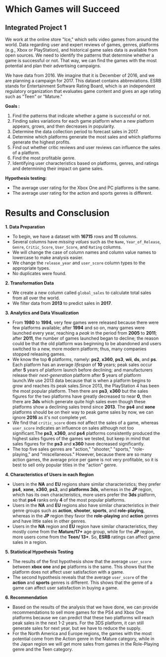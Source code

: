 # Which Games will Succeed

## Integrated Project 1

We work at the online store "Ice," which sells video games from around the world. Data regarding user and expert reviews of games, genres, platforms (e.g., Xbox or PlayStation), and historical game sales data is available from open sources. We need to identify the patterns that determine whether a game is successful or not. That way, we can find the games with the most potential and plan their advertising campaigns.

We have data from 2016. We imagine that it is December of 2016, and we are planning a campaign for 2017.
This dataset contains abbreviations. ESRB stands for Entertainment Software Rating Board, which is an independent regulatory organization that evaluates game content and gives an age rating such as "Teen" or "Mature."

**Goals :**

1. Find the patterns that indicate whether a game is successful or not.
2. Finding sales variations for each game platform when a new platform appears, grows, and then decreases in popularity.
3. Determine the data collection period to forecast sales in 2017.
4. Determine which platforms generate the most sales and which platforms generate the highest profits.
5. Find out whether critic reviews and user reviews can influence the sales of a platform.
6. Find the most profitable genre.
7. Identifying user characteristics based on platforms, genres, and ratings and determining their impact on game sales.

**Hypothesis testing:**

- The average user rating for the Xbox One and PC platforms is the same.
- The average user rating for the action and sports genres is different.

# Results and Consclusion

**1. Data Preparation**

- To begin, we have a dataset with **16715** rows and **11** columns.
- Several columns have *missing values* such as the `Name`, `Year_of_Release`, `Genre`, `Critic_Score`, `User_Score`, and `Rating` columns. 
- We will change the case of column names and column value names to lowercase to make analysis easier.
- We change the `release_year` and `user_score` column types to the appropriate types.
- No duplicates were found.

**2. Transformation Data** 

- We create a new column called `global_sales` to calculate total sales from all over the world.
- We filter data from **2013** to predict sales in **2017**.

**3. Analytics and Data Visualization**

- From **1980** to **1994**, very few games were released because there were few platforms available; after **1994** and so on, many games were launched every year, reaching a *peak* in the period from **2005** to **2011**; after **2011**, the number of games launched began to decline; the reason could be that the old platform was beginning to be abandoned and users switched to a new, more modern platform; thus, many companies stopped releasing games.
- We know the top **6** platforms, namely: **ps2**, **x360**, **ps3**, **wii**, **ds**, and **ps**. Each platform has an average *lifespan* of **10** years; peak sales occur after **5** years of platform launch before declining; and manufacturers release their *next-generation* platform after **5** years of platform launch.We use 2013 data because that is when a platform begins to grow and reaches its peak sales.Since 2013, the PlayStation 4 has been the most popular platform. Then there are **ps3**, **x360** but the sales figures for the two platforms have greatly decreased to near **0**, then there are **3ds** which generate quite high sales even though these platforms show a declining sales trend since **2013**. The **ps4** and **xone** platforms should be on their way to peak game sales by now, we can ignore **2016** as it's not complete yet. 
- We find that `critic_score` does not affect the sales of a game, whereas `user_score` indicates an influence on sales although not too significant.The **ps3**, **x360**, and **ps4** platforms consistently produced the highest sales figures of the games we tested, but keep in mind that sales figures for the **ps3** and **x360** have decreased significantly.
- The top five sales genres are "action," "shooter," "sports," "role-playing," and "miscellaneous." However, because there are so many action games, the average price per game is not very profitable, so it is best to sell only popular titles in the "action" genre.

**4. Characteristics of Users in each Region**

- Users in the **NA** and **EU** regions share similar characteristics; they prefer **ps4**, **xone**, **x360**, **ps3**, and **platforms 3ds**, whereas in the **JP** region, which has its own characteristics, more users prefer the **3ds** platform, so that **ps4** ranks only **4** of the most popular platforms.
- Users in the **NA** and **EU** regions also have similar characteristics in their genre groups such as **action**, **shooter**, **sports**, and **role-playing**, whereas in the **JP** region they favor the **role-playing** and **action** genres and have little sales in other genres.
- Users in the **NA** region and **EU** region have similar characteristics, they mostly come from the **Mature/17+** age group, while for the **JP** region, more users come from the **Teen/ 13+**. So, **ESRB** ratings can affect game sales in a region. 

**5. Statistical Hypothesis Testing**
- The results of the first hypothesis show that the average `user_score` between **xbox one** and **pc** platforms is the same. This shows that the platform does not affect user satisfaction with a game.
- The second hypothesis reveals that the average `user_score` of the **action** and **sports** genres is different. This shows that the genre of a game can affect user satisfaction in buying a game.

**6. Recommendation**

- Based on the results of the analysis that we have done, we can provide recommendations to sell more games for the PS4 and Xbox One platforms because we can predict that these two platforms will reach peak sales in the next 1-2 years. For the 3DS platform, it can still generate sales for next year, but we have to reduce the supply.
- For the North America and Europe regions, the games with the most potential come from the Action genre in the Mature category, while in the Japan region we will get more sales from games in the Role-Playing genre and the Teen category.
